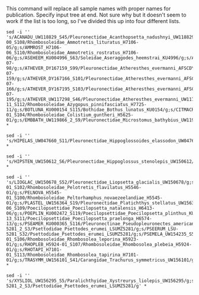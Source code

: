 This command will replace all sample names with proper names for publication. Specify input tree at end. Not sure why but it doesn't seem to work if the list is too long, so I've divided this up into four different lists.

    sed -i '' 's/ACANADU_UW118829_S45/Pleuronectidae_Acanthopsetta_nadushnyi_UW118829/g;s/AMMLITU_H7106-00_S108/Rhombosoleidae_Ammotretis_lituratus_H7106-05/g;s/AMMROST_H7106-06_S110/Rhombosoleidae_Ammotretis_rostratus_H7106-06/g;s/ASEHEEM_KU004996_S63/Soleidae_Aseraggodes_heemstrai_KU4996/g;s/ATHEVER_DY167098_S105/Pleuronectidae_Atheresthes_evermanni_AFSCDY16-07-98/g;s/ATHEVER_DY167159_S99/Pleuronectidae_Atheresthes_evermanni_AFSCDY16-07-159/g;s/ATHEVER_DY167166_S101/Pleuronectidae_Atheresthes_evermanni_AFSCDY16-07-166/g;s/ATHEVER_DY167195_S103/Pleuronectidae_Atheresthes_evermanni_AFSCDY16-07-195/g;s/ATHEVER_UW117298_S46/Pleuronectidae_Atheresthes_evermanni_UW117298/g;s/ATHEVER_UW117831_S1/Pleuronectidae_Atheresthes_evermanni_UW117831/g;s/ATHEVER_UW119477_S20/Pleuronectidae_Atheresthes_evermanni_UW119477/g;s/ATHSTOM_UW047693_S34/Pleuronectidae_Atheresthes_stomias_UW047693/g;s/ATHSTOM_UW110486_S60/Pleuronectidae_Atheresthes_stomias_UW110486/g;s/ATHSTOM_UW119788_S14/Pleuronectidae_Atheresthes_stomias_UW119788/g;s/ATHSTOM_UW151210_S87/Pleuronectidae_Atheresthes_stomias_UW151210/g;s/ATHSTOM_UW151216_S26/Pleuronectidae_Atheresthes_stomias_UW151216/g;s/ATHSTOM_UW151948_S90/Pleuronectidae_Atheresthes_stomias_UW151948/g;s/AZYPINN_H7725-11_S112/Rhombosoleidae_Azygopus_pinnifasciatus_H7725-11/g;s/BOTLUNA_KU000154_S115/Bothidae_Bothus_lunatus_KU0154/g;s/CITMACR_KU002466_S117/Citharidae_Citharoides_macrolepis_KU2466/g;s/CITSORD_UW156520_S12/Cyclopsettidae_Citharichthys_sordidus_UW156520/g;s/CITSTIG_UW155841_S2/Cyclopsettidae_Citharichthys_stigmaeus_UW155841/g;s/CITXANT_UW153456_S43/Cyclopsettidae_Citharichthys_xanthostigma_UW153456/g;s/CLEHERZ_UW118821_S31/Pleuronectidae_Cleisthenes_herzensteini_UW118821/g;s/CLIASPE_UW153538_S33/Pleuronectidae_Clidoderma_asperrimum_UW153538/g;s/COLGUNT_H5625-01_S104/Rhombosoleidae_Colistium_guntheri_H5625-01/g;s/EMBBATH_UW119866_2_S9/Pleuronectidae_Microstomus_bathybius_UW119866/g;s/EMBBATH_UW119866_S94/Pleuronectidae_Microstomus_bathybius_UW119866/g;s/GLYZACH_UW151776_S59/Pleuronectidae_Glyptocephalus_stelleri_UW151776/g;s/Paralichthyidae_Etropus_cyclosquamus_KU5241/Cyclopsettidae_Etropus_cyclosquamus_KU5241/g' *

    sed -i '' 's/HIPELAS_UW047660_S11/Pleuronectidae_Hippoglossoides_elassodon_UW047660/g;s/HIPELAS_UW117274_S70/Pleuronectidae_Hippoglossoides_elassodon_UW117274/g;s/HIPELAS_UW119483_S40/Pleuronectidae_Hippoglossoides_elassodon_UW119483/g;s/HIPELAS_UW119489_S77/Pleuronectidae_Hippoglossoides_elassodon_UW119489/g;s/HIPELAS_UW119491_S76/Pleuronectidae_Hippoglossoides_elassodon_UW119491/g;s/HIPELAS_UW119507_S72/Pleuronectidae_Hippoglossoides_elassodon_UW119507/g;s/HIPELAS_UW119509_S69/Pleuronectidae_Hippoglossoides_elassodon_UW119509/g;s/HIPELAS_UW150505_S67/Pleuronectidae_Hippoglossoides_elassodon_UW150505/g;s/HIPELAS_UW151030_S17/Pleuronectidae_Hippoglossoides_elassodon_UW151030/g;s/HIPELAS_UW151214_S18/Pleuronectidae_Hippoglossoides_elassodon_UW151214/g;s/HIPELAS_UW151449_S68/Pleuronectidae_Hippoglossoides_elassodon_UW151449/g;s/HIPELAS_UW152926_S93/Pleuronectidae_Hippoglossoides_elassodon_UW152926/g;s/HIPELAS_UW154409_S97/Pleuronectidae_Hippoglossoides_elassodon_UW154409/g;s/HIPELAS_UW154426_S71/Pleuronectidae_Hippoglossoides_elassodon_UW154426/g;s/HIPELAS_UW154455_S92/Pleuronectidae_Hippoglossoides_elassodon_UW154455/g;s/HIPELAS_UW154480_S73/Pleuronectidae_Hippoglossoides_elassodon_UW154480/g;s/HIPELAS_UW156848_S74/Pleuronectidae_Hippoglossoides_elassodon_UW156848/g;s/HIPPLAT_NEF90475_S1/Pleuronectidae_Hippoglossoides_platessoides_NEFSC90475/g;s/HIPPLAT_NEF95054_S2/Pleuronectidae_Hippoglossoides_platessoides_NEFSC95054/g;s/HIPROBU_UW117291_S79/Pleuronectidae_Hippoglossoides_robustus_UW117291/g;s/HIPROBU_UW117292_S62/Pleuronectidae_Hippoglossoides_robustus_UW117292/g;s/HIPROBU_UW117700_S75/Pleuronectidae_Hippoglossoides_robustus_UW117700/g;s/HIPROBU_UW119191_S15/Pleuronectidae_Hippoglossoides_robustus_UW119191/g;s/HIPROBU_UW119498_S78/Pleuronectidae_Hippoglossoides_robustus_UW119498/g;s/HIPROBU_UW119499_S80/Pleuronectidae_Hippoglossoides_robustus_UW119499/g;s/HIPROBU_UW150507_S81/Pleuronectidae_Hippoglossoides_robustus_UW150507/g;s/HIPROBU_UW152000_S66/Pleuronectidae_Hippoglossoides_robustus_UW152000/g;s/HIPROBU_UW152006_S64/Pleuronectidae_Hippoglossoides_robustus_UW152006/g;s/HIPROBU_UW152007_S8/Pleuronectidae_Hippoglossoides_robustus_UW152007/g;s/HIPROBU_UW152051_S84/Pleuronectidae_Hippoglossoides_robustus_UW152051/g;s/HIPROBU_UW152053_S91/Pleuronectidae_Hippoglossoides_robustus_UW152053/g;s/HIPROBU_UW152056_S83/Pleuronectidae_Hippoglossoides_robustus_UW152056/g;s/HIPROBU_UW154433_S61/Pleuronectidae_Hippoglossoides_robustus_UW154433/g;s/HIPROBU_UW154435_S82/Pleuronectidae_Hippoglossoides_robustus_UW154435/g' *

    sed -i '' 's/HIPSTEN_UW150612_S6/Pleuronectidae_Hippoglossus_stenolepis_UW150612/g;s/HIPSTEN_UW150839_2_S10/Pleuronectidae_Hippoglossus_stenolepis_UW150839/g;s/HIPSTEN_UW150839_S24/Pleuronectidae_Hippoglossus_stenolepis_UW150839/g;s/HIPSTOM_UW119884_S10/Paralichthyidae_Hippoglossina_stomata_UW119884/g;s/HYPGUTT_KU000484_S118/Pleuronectinae_Pleuronichthys_guttulata_KU0484/g;s/INOISCH_UW025860_S53/Pleuronectidae_Inopsetta_ischyra_UW025860/g;s/ISOISOL_UW156526_S51/Pleuronectidae_Isopsetta_isolepis_UW156526/g;s/LAEKITA_KU002505_S120/Bothidae_Laeops_kitaharae_KU2505/g;s/LEPBILI_UW110234_S25/Pleuronectidae_Lepidopsetta_bilineata_UW110234/g;s/LEPBILI_UW112276_S28/Pleuronectidae_Lepidopsetta_bilineata_UW112276/g;s/LEPBILI_UW116279_S6/Pleuronectidae_Lepidopsetta_bilineata_UW116279/g;s/LEPBILI_UW119933_S38/Pleuronectidae_Lepidopsetta_bilineata_UW119933/g;s/LEPBILI_UW150623_S88/Pleuronectidae_Lepidopsetta_bilineata_UW150623/g;s/LEPBILI_UW150840_S89/Pleuronectidae_Lepidopsetta_bilineata_UW150840/g;s/LEPBILI_UW151145_S58/Pleuronectidae_Lepidopsetta_bilineata_UW151145/g;s/LEPBILI_UW153236_S95/Pleuronectidae_Lepidopsetta_bilineata_UW153236/g;s/LEPPOLY_UW110225_S5/Pleuronectidae_Lepidopsetta_polyxystra_UW110225/g;s/LEPPOLY_UW119625_S27/Pleuronectidae_Lepidopsetta_polyxystra_UW119625/g;s/LEPPOLY_UW125587_S85/Pleuronectidae_Lepidopsetta_polyxystra_UW125587/g;s/LEPPOLY_UW150523_S96/Pleuronectidae_Lepidopsetta_polyxystra_UW150523/g;s/LEPPOLY_UW150524_S121/Pleuronectidae_Lepidopsetta_polyxystra_UW150524/g;s/LEPPOLY_UW150620_S86/Pleuronectidae_Lepidopsetta_polyxystra_UW150620/g;s/LEPPOLY_UW150842_S37/Pleuronectidae_Lepidopsetta_polyxystra_UW150842/g;s/LIMASPE_UW117285_S48/Pleuronectidae_Limanda_aspera_UW117285/g;s/LIMASPE_UW117286_S56/Pleuronectidae_Limanda_aspera_UW117286/g;s/LIMASPE_UW150503_S3/Pleuronectidae_Limanda_aspera_UW150503/g;s/LIMASPE_UW151257_S36/Pleuronectidae_Limanda_aspera_UW151257/g;s/LIMASPE_UW151403_S23/Pleuronectidae_Limanda_aspera_UW151403/g;s/LIMASPE_UW151440_S29/Pleuronectidae_Limanda_aspera_UW151440/g;s/LIMLIMA_KU005418_S65/Pleuronectidae_Limanda_limanda_KU5418/g;s/LIMPROB_UW117294_S55/Pleuronectidae_Myzopsetta_proboscidea_UW117294/g;s/LIMPROB_UW150849_S54/Pleuronectidae_Myzopsetta_proboscidea_UW150849/g;s/LIMSAKH_UW117279_S44/Pleuronectidae_Limanda_sakhalinensis_UW117279/g;s/LIMSAKH_UW150086_S47/Pleuronectidae_Limanda_sakhalinensis_UW150086/g;s/LIMSAKH_UW152387_S7/Pleuronectidae_Limanda_sakhalinensis_UW152387/g;s/LIMSAKH_UW157053_S9/Pleuronectidae_Limanda_sakhalinensis_UW157053/g;s/LIMSAKH_UW157684_S35/Pleuronectidae_Limanda_sakhalinensis_UW157684/g;s/LIMSAKH_UW157689_S30/Pleuronectidae_Limanda_sakhalinensis_UW157689/g' *

    sed -i '' 's/LIOGLAC_UW150678_S52/Pleuronectidae_Liopsetta_glacialis_UW150678/g;s/LIOPINN_UW44722_S49/Pleuronectidae_Liopsetta_pinnifasciata_UW44722/g;s/LYOEXIL_UW155009_2_S8/Pleuronectidae_Lyopsetta_exilis_UW155009/g;s/LYOEXIL_UW155009_S98/Pleuronectidae_Lyopsetta_exilis_UW155009/g;s/MICPACI_UW157426_S7/Pleuronectidae_Microstomus_pacificus_UW157426/g;s/PARCALI_UW156295_S4/Paralichthyidae_Paralichthys_californicus_UW156295/g;s/PARLETH_KU000001_2_S11/Paralichthyidae_Paralichthys_lethostigma_KU1/g;s/PARLETH_KU000001_S114/Paralichthyidae_Paralichthys_lethostigma_KU1/g;s/PARVETU_UW156525_S21/Pleuronectidae_Parophrys_vetulus_UW156525/g;s/PELFLAV_H5546-01_S102/Rhombosoleidae_Pelotretis_flavilatus_H5546-01/g;s/PELNOVA_H5545-01_S100/Rhombosoleidae_Peltorhamphus_novaezeelandiae_H5545-01/g;s/PLASTEL_UW156364_S19/Pleuronectidae_Platichthys_stellatus_UW156364/g;s/PLECOEN_UW151113_S50/Pleuronectidae_Pleuronichthys_coenosus_UW151113/g;s/PLEDECU_UW116910_S4/Pleuronectidae_Pleuronichthys_decurrens_UW116910/g;s/PLEQUAD_UW151438_S22/Pleuronectidae_Pleuronectes_quadrituberculatus_UW151438/g;s/PLEVERT_UW119938_S16/Pleuronectidae_Pleuronichthys_verticalis_UW119938/g;s/POENATA_H6413-06_S109/Poecilopsettidae_Poecilopsetta_natalensis_H6413-06/g;s/POEPLIN_KU002472_S119/Poecilopsettidae_Poecilopsetta_plinthus_KU2472/g;s/POEPRAE_H6574-13_S111/Poecilopsettidae_Poecilopsetta_praelonga_H6574-13/g;s/PSEAMER_KU000365_S116/Pleuronectinae_Pseudopleuronectes_americanus_KU0365/g;s/PSEERUM_LSU-5281_2_S3/Psettodidae_Psettodes_erumei_LSUMZ5281/g;s/PSEERUM_LSU-5281_S32/Psettodidae_Psettodes_erumei_LSUMZ5281/g;s/PSEMELA_UW154235_S57/Pleuronectidae_Psettichthys_melanostictus_UW154235/g;s/PSETOSA_KU002507_S122/Bothidae_Psettina_tosana_KU2507/g;s/REIHIPP_UW152953_S13/Pleuronectidae_Reinhardtius_hippoglossoides_UW152953/g;s/RHOLEPO_H5923-01_S106/Rhombosoleidae_Rhombosolea_leporina_H5923-01/g;s/RHOPLEB_H5924-01_S107/Rhombosoleidae_Rhombosolea_plebeia_H5924-01/g;s/RHOTAPI_H7101-01_S113/Rhombosoleidae_Rhombosolea_tapirina_H7101-01/g;s/TRASYMM_UW156101_S41/Carangidae_Trachurus_symmetricus_UW156101/g;s/VERMOSE_UW118095_S42/Pleuronectidae_Verasper_moseri_UW118095/g;s/VERVARI_UW117963_S39/Pleuronectidae_Verasper_variegatus_UW117963/g;s/XYSLIOL_UW156295_S5/Paralichthyidae_Xystreurys_liolepis_UW156295/g' *

    sed -i '' 's/XYSLIOL_UW156295_S5/Paralichthyidae_Xystreurys_liolepis_UW156295/g;s/PSEERUM_LSU-5281_2_S3/Psettodidae_Psettodes_erumei_LSUMZ5281/g' *
